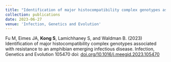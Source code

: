 ```yaml
---
title: "Identification of major histocompatibility complex genotypes associated with resistance to an amphibian emerging infectious disease"
collection: publications
date: 2023-06-27
venue: 'Infection, Genetics and Evolution'
---
```

Fu M, Eimes JA, **Kong S**, Lamichhaney S, and Waldman B. (2023) Identification of major histocompatibility complex genotypes associated with resistance to an amphibian emerging infectious disease. Infection, Genetics and Evolution 105470 doi: [doi.org/10.1016/j.meegid.2023.105470](https://doi.org/10.1016/j.meegid.2023.105470)